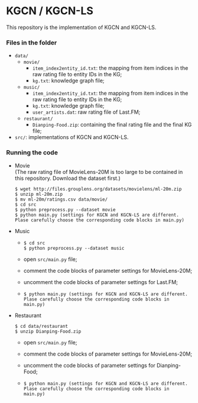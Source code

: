 # KGCN / KGCN-LS

This repository is the implementation of KGCN and KGCN-LS.


### Files in the folder

- `data/`
  - `movie/`
    - `item_index2entity_id.txt`: the mapping from item indices in the raw rating file to entity IDs in the KG;
    - `kg.txt`: knowledge graph file;
  - `music/`
    - `item_index2entity_id.txt`: the mapping from item indices in the raw rating file to entity IDs in the KG;
    - `kg.txt`: knowledge graph file;
    - `user_artists.dat`: raw rating file of Last.FM;
  - `restaurant/`
    - `Dianping-Food.zip`: containing the final rating file and the final KG file;
- `src/`: implementations of KGCN and KGCN-LS.




### Running the code
- Movie  
  (The raw rating file of MovieLens-20M is too large to be contained in this repository.
  Download the dataset first.)
  ```
  $ wget http://files.grouplens.org/datasets/movielens/ml-20m.zip
  $ unzip ml-20m.zip
  $ mv ml-20m/ratings.csv data/movie/
  $ cd src
  $ python preprocess.py --dataset movie
  $ python main.py (settings for KGCN and KGCN-LS are different. Plase carefully choose the corresponding code blocks in main.py)
  ```
- Music
  - ```
    $ cd src
    $ python preprocess.py --dataset music
    ```
  - open `src/main.py` file;
    
  - comment the code blocks of parameter settings for MovieLens-20M;
    
  - uncomment the code blocks of parameter settings for Last.FM;
    
  - ```
    $ python main.py (settings for KGCN and KGCN-LS are different. Plase carefully choose the corresponding code blocks in main.py)
    ```
- Restaurant  
  ```
  $ cd data/restaurant
  $ unzip Dianping-Food.zip
  ```
  - open `src/main.py` file;
    
  - comment the code blocks of parameter settings for MovieLens-20M;
    
  - uncomment the code blocks of parameter settings for Dianping-Food;
    
  - ```
    $ python main.py (settings for KGCN and KGCN-LS are different. Plase carefully choose the corresponding code blocks in main.py)
    ```
